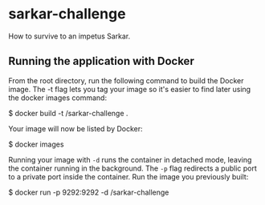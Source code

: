 # sarkar-challenge

How to survive to an impetus Sarkar.


## Running the application with Docker

From the root directory, run the following command to build the Docker image. The -t flag lets you tag your image so it's easier to find later using the docker images command:

  $ docker build -t <your username>/sarkar-challenge .

Your image will now be listed by Docker:

  $ docker images

Running your image with `-d` runs the container in detached mode, leaving the container running in the background. The `-p` flag redirects a public port to a private port inside the container. Run the image you previously built:

$ docker run -p 9292:9292 -d <your username>/sarkar-challenge
